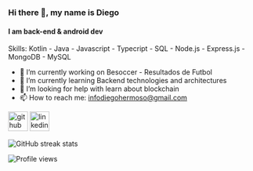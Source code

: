 ### Hi there 👋, my name is Diego
#### I am back-end & android dev

Skills: Kotlin - Java - Javascript - Typecript - SQL - Node.js - Express.js - MongoDB - MySQL 

- 🔭 I’m currently working on Besoccer - Resultados de Futbol 
- 🌱 I’m currently learning Backend technologies and architectures 
- 🤔 I’m looking for help with learn about blockchain 
- 📫 How to reach me: infodiegohermoso@gmail.com 


[<img src='https://cdn.jsdelivr.net/npm/simple-icons@3.0.1/icons/github.svg' alt='github' height='40'>](https://github.com/Granahh)  [<img src='https://cdn.jsdelivr.net/npm/simple-icons@3.0.1/icons/linkedin.svg' alt='linkedin' height='40'>](https://www.linkedin.com/in/dhermoso/)  

![GitHub streak stats](https://github-readme-streak-stats.herokuapp.com/?user=Granahh)  

![Profile views](https://gpvc.arturio.dev/Granahh)  
